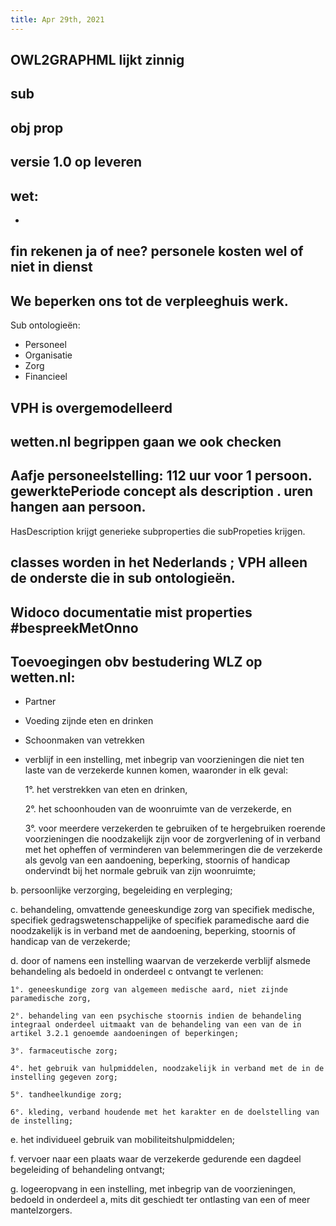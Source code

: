 ```yaml
---
title: Apr 29th, 2021
---
```


## OWL2GRAPHML lijkt zinnig
## sub
## obj prop
## versie 1.0 op leveren
## wet:
-
## fin rekenen ja of nee? personele kosten wel of niet in dienst
## We beperken ons tot de verpleeghuis werk.
Sub ontologieën:
- Personeel
- Organisatie
- Zorg
- Financieel
## VPH is overgemodelleerd
## wetten.nl begrippen gaan we ook checken
## Aafje  personeelstelling: 112 uur voor 1 persoon. gewerktePeriode concept als description . uren hangen aan persoon. 
HasDescription krijgt generieke subproperties die subPropeties krijgen.
## classes worden in het Nederlands ; VPH alleen de onderste die in sub ontologieën.
## Widoco documentatie mist properties #bespreekMetOnno
## Toevoegingen obv bestudering WLZ op wetten.nl:
- Partner
- Voeding zijnde eten en drinken
- Schoonmaken van vetrekken
- verblijf in een instelling, met inbegrip van voorzieningen die niet ten laste van de verzekerde kunnen komen, waaronder in elk geval:

    1°. het verstrekken van eten en drinken,

    2°. het schoonhouden van de woonruimte van de verzekerde, en

    3°. voor meerdere verzekerden te gebruiken of te hergebruiken roerende voorzieningen die noodzakelijk zijn voor de zorgverlening of in verband met het opheffen of verminderen van belemmeringen die de verzekerde als gevolg van een aandoening, beperking, stoornis of handicap ondervindt bij het normale gebruik van zijn woonruimte;

b. persoonlijke verzorging, begeleiding en verpleging;

c. behandeling, omvattende geneeskundige zorg van specifiek medische, specifiek gedragswetenschappelijke of specifiek paramedische aard die noodzakelijk is in verband met de aandoening, beperking, stoornis of handicap van de verzekerde;

d. door of namens een instelling waarvan de verzekerde verblijf alsmede behandeling als bedoeld in onderdeel c ontvangt te verlenen:

    1°. geneeskundige zorg van algemeen medische aard, niet zijnde paramedische zorg,

    2°. behandeling van een psychische stoornis indien de behandeling integraal onderdeel uitmaakt van de behandeling van een van de in artikel 3.2.1 genoemde aandoeningen of beperkingen;

    3°. farmaceutische zorg;

    4°. het gebruik van hulpmiddelen, noodzakelijk in verband met de in de instelling gegeven zorg;

    5°. tandheelkundige zorg;

    6°. kleding, verband houdende met het karakter en de doelstelling van de instelling;

e. het individueel gebruik van mobiliteitshulpmiddelen;

f. vervoer naar een plaats waar de verzekerde gedurende een dagdeel begeleiding of behandeling ontvangt;

g. logeeropvang in een instelling, met inbegrip van de voorzieningen, bedoeld in onderdeel a, mits dit geschiedt ter ontlasting van een of meer mantelzorgers.
